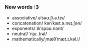### New words :3
- associative/ əˈsəʊ.ʃi.ə.tɪv/
- concatenation/ kənˈkæt.ə.neɪ.ʃən/
- exponents/ ɪkˈspəʊ.nənt/
- neutral/ ˈnjuː.trəl/ 
- mathematically/ˌmæθˈmæt.ɪ.kəl.i/ 